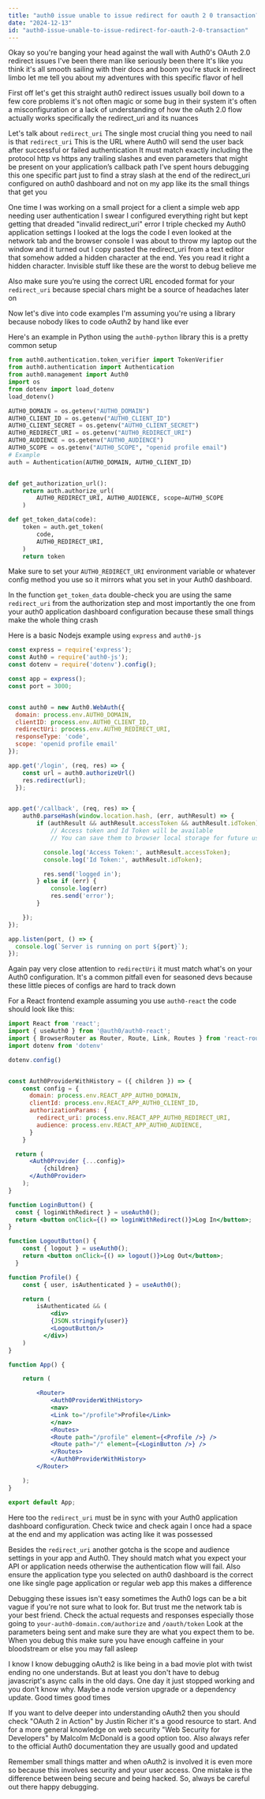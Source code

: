 ```yaml
---
title: "auth0 issue unable to issue redirect for oauth 2 0 transaction?"
date: "2024-12-13"
id: "auth0-issue-unable-to-issue-redirect-for-oauth-2-0-transaction"
---
```


Okay so you're banging your head against the wall with Auth0's OAuth 2.0 redirect issues I've been there man like seriously been there It's like you think it's all smooth sailing with their docs and boom you're stuck in redirect limbo let me tell you about my adventures with this specific flavor of hell

First off let's get this straight auth0 redirect issues usually boil down to a few core problems it's not often magic or some bug in their system it's often a misconfiguration or a lack of understanding of how the oAuth 2.0 flow actually works specifically the redirect_uri and its nuances

Let's talk about `redirect_uri` The single most crucial thing you need to nail is that `redirect_uri` This is the URL where Auth0 will send the user back after successful or failed authentication It must match exactly including the protocol http vs https any trailing slashes and even parameters that might be present on your application’s callback path I’ve spent hours debugging this one specific part just to find a stray slash at the end of the redirect_uri configured on auth0 dashboard and not on my app like its the small things that get you

One time I was working on a small project for a client a simple web app needing user authentication I swear I configured everything right but kept getting that dreaded "invalid redirect_uri" error I triple checked my Auth0 application settings I looked at the logs the code I even looked at the network tab and the browser console I was about to throw my laptop out the window and it turned out I copy pasted the redirect_uri from a text editor that somehow added a hidden character at the end. Yes you read it right a hidden character. Invisible stuff like these are the worst to debug believe me

Also make sure you’re using the correct URL encoded format for your `redirect_uri` because special chars might be a source of headaches later on

Now let's dive into code examples I'm assuming you're using a library because nobody likes to code oAuth2 by hand like ever

Here's an example in Python using the `auth0-python` library this is a pretty common setup

```python
from auth0.authentication.token_verifier import TokenVerifier
from auth0.authentication import Authentication
from auth0.management import Auth0
import os
from dotenv import load_dotenv
load_dotenv()

AUTH0_DOMAIN = os.getenv("AUTH0_DOMAIN")
AUTH0_CLIENT_ID = os.getenv("AUTH0_CLIENT_ID")
AUTH0_CLIENT_SECRET = os.getenv("AUTH0_CLIENT_SECRET")
AUTH0_REDIRECT_URI = os.getenv("AUTH0_REDIRECT_URI")
AUTH0_AUDIENCE = os.getenv("AUTH0_AUDIENCE")
AUTH0_SCOPE = os.getenv("AUTH0_SCOPE", "openid profile email")
# Example
auth = Authentication(AUTH0_DOMAIN, AUTH0_CLIENT_ID)


def get_authorization_url():
    return auth.authorize_url(
        AUTH0_REDIRECT_URI, AUTH0_AUDIENCE, scope=AUTH0_SCOPE
    )

def get_token_data(code):
    token = auth.get_token(
        code,
        AUTH0_REDIRECT_URI,
    )
    return token
```

Make sure to set your `AUTH0_REDIRECT_URI` environment variable or whatever config method you use so it mirrors what you set in your Auth0 dashboard.

In the function `get_token_data` double-check you are using the same `redirect_uri` from the authorization step and most importantly the one from your auth0 application dashboard configuration because these small things make the whole thing crash

Here is a basic Nodejs example using `express` and `auth0-js`

```javascript
const express = require('express');
const Auth0 = require('auth0-js');
const dotenv = require('dotenv').config();

const app = express();
const port = 3000;


const auth0 = new Auth0.WebAuth({
  domain: process.env.AUTH0_DOMAIN,
  clientID: process.env.AUTH0_CLIENT_ID,
  redirectUri: process.env.AUTH0_REDIRECT_URI,
  responseType: 'code',
  scope: 'openid profile email'
});

app.get('/login', (req, res) => {
    const url = auth0.authorizeUrl()
    res.redirect(url);
  });


app.get('/callback', (req, res) => {
    auth0.parseHash(window.location.hash, (err, authResult) => {
        if (authResult && authResult.accessToken && authResult.idToken) {
            // Access token and Id Token will be available
            // You can save them to browser local storage for future usage

          console.log('Access Token:', authResult.accessToken);
          console.log('Id Token:', authResult.idToken);

          res.send('logged in');
        } else if (err) {
            console.log(err)
            res.send('error');
        }

    });
});

app.listen(port, () => {
  console.log(`Server is running on port ${port}`);
});

```

Again pay very close attention to `redirectUri` it must match what's on your Auth0 configuration. It's a common pitfall even for seasoned devs because these little pieces of configs are hard to track down

For a React frontend example assuming you use `auth0-react` the code should look like this:

```jsx
import React from 'react';
import { useAuth0 } from '@auth0/auth0-react';
import { BrowserRouter as Router, Route, Link, Routes } from 'react-router-dom';
import dotenv from 'dotenv'

dotenv.config()


const Auth0ProviderWithHistory = ({ children }) => {
    const config = {
      domain: process.env.REACT_APP_AUTH0_DOMAIN,
      clientId: process.env.REACT_APP_AUTH0_CLIENT_ID,
      authorizationParams: {
        redirect_uri: process.env.REACT_APP_AUTH0_REDIRECT_URI,
        audience: process.env.REACT_APP_AUTH0_AUDIENCE,
      }
    }

  return (
      <Auth0Provider {...config}>
          {children}
      </Auth0Provider>
    );
}

function LoginButton() {
  const { loginWithRedirect } = useAuth0();
  return <button onClick={() => loginWithRedirect()}>Log In</button>;
}

function LogoutButton() {
    const { logout } = useAuth0();
    return <button onClick={() => logout()}>Log Out</button>;
  }

function Profile() {
    const { user, isAuthenticated } = useAuth0();

    return (
        isAuthenticated && (
            <div>
            {JSON.stringify(user)}
            <LogoutButton/>
          </div>)
    )
}

function App() {

    return (

        <Router>
            <Auth0ProviderWithHistory>
            <nav>
            <Link to="/profile">Profile</Link>
            </nav>
            <Routes>
            <Route path="/profile" element={<Profile />} />
            <Route path="/" element={<LoginButton />} />
            </Routes>
            </Auth0ProviderWithHistory>
        </Router>

    );
}

export default App;
```

Here too the `redirect_uri` must be in sync with your Auth0 application dashboard configuration. Check twice and check again I once had a space at the end and my application was acting like it was possessed

Besides the `redirect_uri` another gotcha is the scope and audience settings in your app and Auth0. They should match what you expect your API or application needs otherwise the authentication flow will fail. Also ensure the application type you selected on auth0 dashboard is the correct one like single page application or regular web app this makes a difference

Debugging these issues isn't easy sometimes the Auth0 logs can be a bit vague if you're not sure what to look for. But trust me the network tab is your best friend. Check the actual requests and responses especially those going to `your-auth0-domain.com/authorize` and `/oauth/token` Look at the parameters being sent and make sure they are what you expect them to be. When you debug this make sure you have enough caffeine in your bloodstream or else you may fall asleep

I know I know debugging oAuth2 is like being in a bad movie plot with twist ending no one understands. But at least you don't have to debug javascript's async calls in the old days. One day it just stopped working and you don't know why. Maybe a node version upgrade or a dependency update. Good times good times

If you want to delve deeper into understanding oAuth2 then you should check "OAuth 2 in Action" by Justin Richer it's a good resource to start. And for a more general knowledge on web security "Web Security for Developers" by Malcolm McDonald is a good option too. Also always refer to the official Auth0 documentation they are usually good and updated

Remember small things matter and when oAuth2 is involved it is even more so because this involves security and your user access. One mistake is the difference between being secure and being hacked. So, always be careful out there happy debugging.
